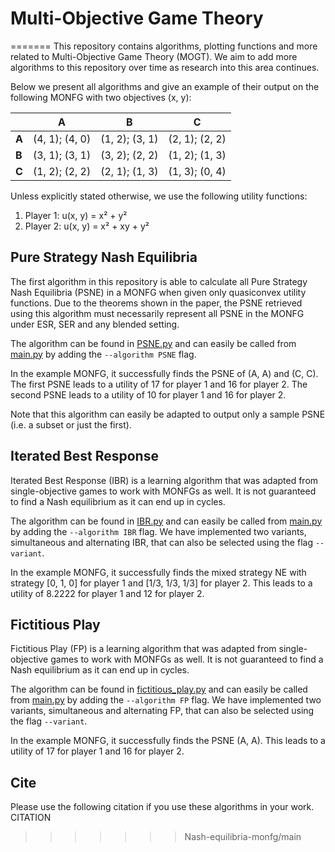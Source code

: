 # Multi-Objective Game Theory
=======
This repository contains algorithms, plotting functions and more related to Multi-Objective Game Theory (MOGT). We aim to add more algorithms to this repository over time as research into this area continues.


Below we present all algorithms and give an example of their output on the following MONFG with two objectives (x, y):

|  | A | B | C |
|---|:---:|:---:|:---:|
| **A** | (4, 1); (4, 0) | (1, 2); (3, 1) | (2, 1); (2, 2) |
| **B** | (3, 1); (3, 1) | (3, 2); (2, 2) | (1, 2); (1, 3) |
| **C** | (1, 2); (2, 2) | (2, 1); (1, 3) | (1, 3); (0, 4) |

Unless explicitly stated otherwise, we use the following utility functions:
 1) Player 1: u(x, y) = x² + y²
 2) Player 2: u(x, y) = x² + xy + y²


## Pure Strategy Nash Equilibria
The first algorithm in this repository is able to calculate all Pure Strategy Nash Equilibria (PSNE) in a MONFG when given only quasiconvex utility functions. Due to the theorems shown in the paper, the PSNE retrieved using this algorithm must necessarily represent all PSNE in the MONFG under ESR, SER and any blended setting.

The algorithm can be found in [PSNE.py](mo-gt/best-response/PSNE.py) and can easily be called from [main.py](mo-gt/best-response/main.py) by adding the ``--algorithm PSNE`` flag.

In the example MONFG, it successfully finds the PSNE of (A, A) and (C, C). The first PSNE leads to a utility of 17 for player 1 and 16 for player 2. The second PSNE leads to a utility of 10 for player 1 and 16 for player 2.

Note that this algorithm can easily be adapted to output only a sample PSNE (i.e. a subset or just the first).

## Iterated Best Response
Iterated Best Response (IBR) is a learning algorithm that was adapted from single-objective games to work with MONFGs as well. It is not guaranteed to find a Nash equilibrium as it can end up in cycles.

The algorithm can be found in [IBR.py](mo-gt/best-response/IBR.py) and can easily be called from [main.py](mo-gt/best-response/main.py) by adding the ``--algorithm IBR`` flag. We have implemented two variants, simultaneous and alternating IBR, that can also be selected using the flag ``--variant``.

In the example MONFG, it successfully finds the mixed strategy NE with strategy [0, 1, 0] for player 1 and [1/3, 1/3, 1/3] for player 2. This leads to a utility of 8.2222 for player 1 and 12 for player 2.

## Fictitious Play
Fictitious Play (FP) is a learning algorithm that was adapted from single-objective games to work with MONFGs as well. It is not guaranteed to find a Nash equilibrium as it can end up in cycles.

The algorithm can be found in [fictitious_play.py](mo-gt/best-response/fictitious_play.py) and can easily be called from [main.py](mo-gt/best-response/main.py) by adding the ``--algorithm FP`` flag. We have implemented two variants, simultaneous and alternating FP, that can also be selected using the flag ``--variant``.

In the example MONFG, it successfully finds the PSNE (A, A). This leads to a utility of 17 for player 1 and 16 for player 2.

## Cite
Please use the following citation if you use these algorithms in your work.
CITATION
>>>>>>> Nash-equilibria-monfg/main
